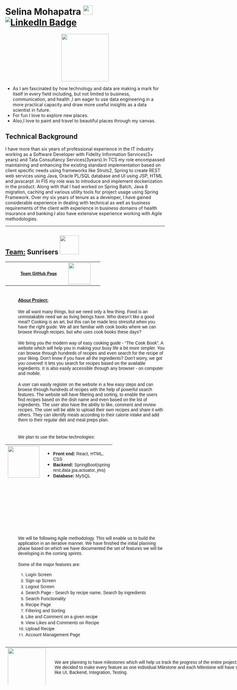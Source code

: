 <h1 float="left">
  Selina Mohapatra 
  <img src="https://media.giphy.com/media/hvRJCLFzcasrR4ia7z/giphy.gif" width="30px" style="display: inline; border-width: 0px;"/>
  <div id="badges">
    <a href="https://www.linkedin.com/in/selina-mohapatra-1a5028146?trk=profile-badge">
      <img src="https://img.shields.io/badge/LinkedIn-blue?style=for-the-badge&logo=linkedin&logoColor=white" alt="LinkedIn Badge"/>
    </a>
  </div>
</h1>

<div id="welcome" align="center">
  <img src="https://media.giphy.com/media/qT3NpahR7tGnOqqjng/giphy.gif" width="150"/>
</div>

- As I am fascinated by how technology and data are making a mark for itself in every field including, but not limited to business, communication, and health ,I am eager to use data engineering in a more practical capacity and draw more useful insights as a data scientist in future.
- For fun I love to explore new places.
- Also,I love to paint and travel to beautiful places through my canvas.

## Technical Background
I have more than six years of professional experience in the IT industry working as a Software Developer with Fidelity Information Services(3+ years) and Tata Consultancy Services(3years).In TCS my role encompassed maintaining and enhancing the existing standard implementation based on client specific needs using frameworks like Struts2, Spring to create REST web services using Java, Oracle PL/SQL database and UI using JSP, HTML and javscarpt .In FIS my role was to introduce and implement dockerization in the product. Along with that I had worked on Spring Batch, Java 8 migration, caching and various utility tools for project usage using Spring Framework. Over my six years of tenure as a developer, I have gained considerable experience in
dealing with technical as well as business requirements of the client with experience in business domains of health insurance and banking.I also have extensive experience working with Agile methodologies.

<hr/>

 <h2>
    <u>Team:</u> Sunrisers
    <img src="https://media.giphy.com/media/jyODovkO5srrJC3m77/giphy.gif" width="60px" style="display: inline; border-width: 0px;"/>
    <br>
 </h2>
  
<body>
<table border="0" cellpadding="1" cellspacing="1" style="width:300px;">
	<tbody>
		<tr>
			<td style="width: 200px;">
			<h2 class="p1" style="font-variant-numeric: normal; font-variant-east-asian: normal; margin: 0px 0px 0px 40px; font-stretch: normal; font-size: 13px; line-height: normal; font-family: &quot;Helvetica Neue&quot;;"><a href="https://manchint.github.io/GVSU-CIS641-sunrisers_base/" target="_blank">Team GitHub Page</a></h2>
			</td>
			<td style="width: 100px;"><a href="https://manchint.github.io/GVSU-CIS641-sunrisers_base/"><img alt="" src="https://media.giphy.com/media/du3J3cXyzhj75IOgvA/giphy.gif" style="width: 70px; height: 68px;" /></a></td>
		</tr>
	</tbody>
</table>

<h2 class="p1" style="margin: 0px 0px 0px 40px; font-variant-numeric: normal; font-variant-east-asian: normal; font-stretch: normal; font-size: 13px; line-height: normal; font-family: &quot;Helvetica Neue&quot;;">&nbsp;</h2>

<h1 class="p1" style="margin: 0px 0px 0px 40px; font-variant-numeric: normal; font-variant-east-asian: normal; font-stretch: normal; font-size: 13px; line-height: normal; font-family: &quot;Helvetica Neue&quot;;"><u><span style="font-size:14px;">About Project:</span></u></h1>

<p class="p1" style="margin: 0px 0px 0px 40px; font-variant-numeric: normal; font-variant-east-asian: normal; font-stretch: normal; font-size: 13px; line-height: normal; font-family: &quot;Helvetica Neue&quot;;">&nbsp;</p>

<p class="p1" style="margin: 0px 0px 0px 40px; font-variant-numeric: normal; font-variant-east-asian: normal; font-stretch: normal; font-size: 13px; line-height: normal; font-family: &quot;Helvetica Neue&quot;;"><span style="font-size:14px;"><span style="font-family:arial,helvetica,sans-serif;">We all want many things, but we need only a few thing. Food is an unmistakable need we as living beings have. Who doesn&rsquo;t like a good meal? Cooking is an art, but this can be made less stressful when you have the right guide. We all are familiar with cook books where we can browse through recipes, but who uses cook books these days?</span></span></p>

<p class="p2" style="margin: 0px; font-variant-numeric: normal; font-variant-east-asian: normal; font-stretch: normal; font-size: 13px; line-height: normal; font-family: &quot;Helvetica Neue&quot;; min-height: 15px;">&nbsp;</p>

<p class="p1" style="margin: 0px 0px 0px 40px; font-variant-numeric: normal; font-variant-east-asian: normal; font-stretch: normal; font-size: 13px; line-height: normal; font-family: &quot;Helvetica Neue&quot;;"><span style="font-size:14px;"><span style="font-family:arial,helvetica,sans-serif;">We bring you the modern way of easy cooking guide - &ldquo;The Cook Book&rdquo;. A website which will help you in making your busy life a bit more simpler. You can browse through hundreds of recipes and even search for the recipe of your liking. Don&rsquo;t know if you have all the ingredients? Don&rsquo;t worry, we got you covered! It lets you search for recipes based on the available ingredients. It is also easily accessible through any browser - on computer and mobile.</span></span></p>

<p class="p2" style="margin: 0px; font-variant-numeric: normal; font-variant-east-asian: normal; font-stretch: normal; font-size: 13px; line-height: normal; font-family: &quot;Helvetica Neue&quot;; min-height: 15px;">&nbsp;</p>

<p class="p1" style="margin: 0px 0px 0px 40px; font-variant-numeric: normal; font-variant-east-asian: normal; font-stretch: normal; font-size: 13px; line-height: normal; font-family: &quot;Helvetica Neue&quot;;"><span style="font-size:14px;"><span style="font-family:arial,helvetica,sans-serif;">A user can easily register on the website in a few easy steps and can browse through hundreds of recipes with the help of powerful search features. The website will have filtering and sorting, to enable the users find recipes based on the dish name and even based on the list of ingredients. The user also have the ability to like, comment and review recipes. The user will be able to upload their own recipes and share it with others. They can identify meals according to their calorie intake and add them to their regular diet and meal preps plan.</span></span></p>

<p class="p2" style="margin: 0px; font-variant-numeric: normal; font-variant-east-asian: normal; font-stretch: normal; font-size: 13px; line-height: normal; font-family: &quot;Helvetica Neue&quot;; min-height: 15px;">&nbsp;</p>

<p class="p2" style="margin: 0px; font-variant-numeric: normal; font-variant-east-asian: normal; font-stretch: normal; font-size: 13px; line-height: normal; font-family: &quot;Helvetica Neue&quot;; min-height: 15px;">&nbsp;</p>

<p class="p1" style="margin: 0px 0px 0px 40px; font-variant-numeric: normal; font-variant-east-asian: normal; font-stretch: normal; font-size: 13px; line-height: normal; font-family: &quot;Helvetica Neue&quot;;"><span style="font-size:14px;"><span style="font-family:arial,helvetica,sans-serif;">We plan to use the below technologies:</span></span></p>

<table align="left" border="0" cellpadding="1" cellspacing="1" style="height:120px;width:600px;">
	<tbody>
		<tr>
			<td style="width: 80px; height: 80px;"><span style="font-size:14px;"><span style="font-family:arial,helvetica,sans-serif;"><img alt="" src="https://media.giphy.com/media/mAZf4H4Pi0wwlj3ZAw/giphy.gif" style="height: 100px; width: 100px;" />&nbsp; &nbsp; &nbsp; &nbsp; &nbsp;&nbsp;</span></span></td>
			<td style="width: 200px;">
			<ul>
				<li class="p1" style="margin-top: 0px; margin-right: 0px; margin-bottom: 0px; font-variant-numeric: normal; font-variant-east-asian: normal; font-stretch: normal; font-size: 13px; line-height: normal; font-family: &quot;Helvetica Neue&quot;;"><span style="font-size:14px;"><span style="font-family:arial,helvetica,sans-serif;"><b>Front end:</b>&nbsp;React, HTML, CSS</span></span></li>
				<li class="p1" style="margin-top: 0px; margin-right: 0px; margin-bottom: 0px; font-variant-numeric: normal; font-variant-east-asian: normal; font-stretch: normal; font-size: 13px; line-height: normal; font-family: &quot;Helvetica Neue&quot;;"><span style="font-size:14px;"><span style="font-family:arial,helvetica,sans-serif;"><b>Backend:</b>&nbsp;SpringBoot(spring rest,data jpa,actuator, jms)</span></span></li>
				<li class="p1" style="margin-top: 0px; margin-right: 0px; margin-bottom: 0px; font-variant-numeric: normal; font-variant-east-asian: normal; font-stretch: normal; font-size: 13px; line-height: normal; font-family: &quot;Helvetica Neue&quot;;"><span style="font-size:14px;"><span style="font-family:arial,helvetica,sans-serif;"><b>Database:</b>&nbsp;MySQL</span></span></li>
			</ul>
			</td>
		</tr>
	</tbody>
</table>

<p class="p1" style="margin: 0px 0px 0px 80px; font-variant-numeric: normal; font-variant-east-asian: normal; font-stretch: normal; font-size: 13px; line-height: normal; font-family: &quot;Helvetica Neue&quot;;">&nbsp;</p>

<p class="p2" style="margin: 0px; font-variant-numeric: normal; font-variant-east-asian: normal; font-stretch: normal; font-size: 13px; line-height: normal; font-family: &quot;Helvetica Neue&quot;; min-height: 15px;">&nbsp;</p>

<p class="p1" style="margin: 0px 0px 0px 40px; font-variant-numeric: normal; font-variant-east-asian: normal; font-stretch: normal; font-size: 13px; line-height: normal; font-family: &quot;Helvetica Neue&quot;;">&nbsp;</p>

<p class="p1" style="margin: 0px 0px 0px 40px; font-variant-numeric: normal; font-variant-east-asian: normal; font-stretch: normal; font-size: 13px; line-height: normal; font-family: &quot;Helvetica Neue&quot;;">&nbsp;</p>

<p class="p1" style="margin: 0px 0px 0px 40px; font-variant-numeric: normal; font-variant-east-asian: normal; font-stretch: normal; font-size: 13px; line-height: normal; font-family: &quot;Helvetica Neue&quot;;">&nbsp;</p>

<p class="p1" style="margin: 0px 0px 0px 40px; font-variant-numeric: normal; font-variant-east-asian: normal; font-stretch: normal; font-size: 13px; line-height: normal; font-family: &quot;Helvetica Neue&quot;;">&nbsp;</p>

<p class="p1" style="margin: 0px 0px 0px 40px; font-variant-numeric: normal; font-variant-east-asian: normal; font-stretch: normal; font-size: 13px; line-height: normal; font-family: &quot;Helvetica Neue&quot;;">&nbsp;</p>

<p class="p1" style="margin: 0px 0px 0px 40px; font-variant-numeric: normal; font-variant-east-asian: normal; font-stretch: normal; font-size: 13px; line-height: normal; font-family: &quot;Helvetica Neue&quot;;">&nbsp;</p>

<p class="p1" style="margin: 0px 0px 0px 40px; font-variant-numeric: normal; font-variant-east-asian: normal; font-stretch: normal; font-size: 13px; line-height: normal; font-family: &quot;Helvetica Neue&quot;;"><span style="font-size:14px;"><span style="font-family:arial,helvetica,sans-serif;">We will be following Agile methodology. This will enable us to build the application in an iterative manner. We have finished the initial planning phase based on which we have documented the set of features we will be developing in the coming sprints.</span></span></p>

<p class="p2" style="margin: 0px 0px 0px 40px; font-variant-numeric: normal; font-variant-east-asian: normal; font-stretch: normal; font-size: 13px; line-height: normal; font-family: &quot;Helvetica Neue&quot;; min-height: 15px;">&nbsp;</p>

<p class="p1" style="margin: 0px 0px 0px 40px; font-variant-numeric: normal; font-variant-east-asian: normal; font-stretch: normal; font-size: 13px; line-height: normal; font-family: &quot;Helvetica Neue&quot;;"><span style="font-size:14px;"><span style="font-family:arial,helvetica,sans-serif;">Some of the major features are:</span></span></p>

<ol>
	<li class="p1" style="margin: 0px 0px 0px 40px; font-variant-numeric: normal; font-variant-east-asian: normal; font-stretch: normal; font-size: 13px; line-height: normal; font-family: &quot;Helvetica Neue&quot;;"><span style="font-size:14px;"><span style="font-family:arial,helvetica,sans-serif;">Login Screen</span></span></li>
	<li class="p1" style="margin: 0px 0px 0px 40px; font-variant-numeric: normal; font-variant-east-asian: normal; font-stretch: normal; font-size: 13px; line-height: normal; font-family: &quot;Helvetica Neue&quot;;"><span style="font-size:14px;"><span style="font-family:arial,helvetica,sans-serif;">Sign up Screen</span></span></li>
	<li class="p1" style="margin: 0px 0px 0px 40px; font-variant-numeric: normal; font-variant-east-asian: normal; font-stretch: normal; font-size: 13px; line-height: normal; font-family: &quot;Helvetica Neue&quot;;"><span style="font-size:14px;"><span style="font-family:arial,helvetica,sans-serif;">Logout Screen</span></span></li>
	<li class="p1" style="margin: 0px 0px 0px 40px; font-variant-numeric: normal; font-variant-east-asian: normal; font-stretch: normal; font-size: 13px; line-height: normal; font-family: &quot;Helvetica Neue&quot;;"><span style="font-size:14px;"><span style="font-family:arial,helvetica,sans-serif;">Search Page - Search by recipe name, Search by ingredients</span></span></li>
	<li class="p1" style="margin: 0px 0px 0px 40px; font-variant-numeric: normal; font-variant-east-asian: normal; font-stretch: normal; font-size: 13px; line-height: normal; font-family: &quot;Helvetica Neue&quot;;"><span style="font-size:14px;"><span style="font-family:arial,helvetica,sans-serif;">Search Functionality</span></span></li>
	<li class="p1" style="margin: 0px 0px 0px 40px; font-variant-numeric: normal; font-variant-east-asian: normal; font-stretch: normal; font-size: 13px; line-height: normal; font-family: &quot;Helvetica Neue&quot;;"><span style="font-size:14px;"><span style="font-family:arial,helvetica,sans-serif;">Recipe Page</span></span></li>
	<li class="p1" style="margin: 0px 0px 0px 40px; font-variant-numeric: normal; font-variant-east-asian: normal; font-stretch: normal; font-size: 13px; line-height: normal; font-family: &quot;Helvetica Neue&quot;;"><span style="font-size:14px;"><span style="font-family:arial,helvetica,sans-serif;">Filtering and Sorting</span></span></li>
	<li class="p1" style="margin: 0px 0px 0px 40px; font-variant-numeric: normal; font-variant-east-asian: normal; font-stretch: normal; font-size: 13px; line-height: normal; font-family: &quot;Helvetica Neue&quot;;"><span style="font-size:14px;"><span style="font-family:arial,helvetica,sans-serif;">Like and Comment on a given recipe</span></span></li>
	<li class="p1" style="margin: 0px 0px 0px 40px; font-variant-numeric: normal; font-variant-east-asian: normal; font-stretch: normal; font-size: 13px; line-height: normal; font-family: &quot;Helvetica Neue&quot;;"><span style="font-size:14px;"><span style="font-family:arial,helvetica,sans-serif;">View Likes and Comments on Recipe</span></span></li>
	<li class="p1" style="margin: 0px 0px 0px 40px; font-variant-numeric: normal; font-variant-east-asian: normal; font-stretch: normal; font-size: 13px; line-height: normal; font-family: &quot;Helvetica Neue&quot;;"><span style="font-size:14px;"><span style="font-family:arial,helvetica,sans-serif;">Upload Recipe</span></span></li>
	<li class="p1" style="margin: 0px 0px 0px 40px; font-variant-numeric: normal; font-variant-east-asian: normal; font-stretch: normal; font-size: 13px; line-height: normal; font-family: &quot;Helvetica Neue&quot;;"><span style="font-size:14px;"><span style="font-family:arial,helvetica,sans-serif;">Account Management Page</span></span></li>
</ol>

<table align="left" border="0" cellpadding="1" cellspacing="1" style="height:120px;width:800px;">
	<tbody>
		<tr>
			<td style="white-space: nowrap; width: 120px; height: 120px; text-align: center;"><span style="font-size:14px;"><span style="font-family:arial,helvetica,sans-serif;"><img alt="" src="https://media.giphy.com/media/QWYF4YJycPVTEXTa9I/giphy.gif" style="font-family: &quot;Helvetica Neue&quot;; font-size: 13px; width: 120px; height: 120px;" />&nbsp; &nbsp;</span></span></td>
			<td>
			<p><span style="font-size:14px;"><span style="font-family:arial,helvetica,sans-serif;">We are planning to have milestones which will help us track the progress of the entire project.<br />
			We decided to make every feature as one individual Milestone and each Milestone will have subtasks like UI, Backend, Integration, Testing.</span></span></p>
			</td>
		</tr>
	</tbody>
</table>

<p class="p2" style="margin: 0px 0px 0px 40px; font-variant-numeric: normal; font-variant-east-asian: normal; font-stretch: normal; font-size: 13px; line-height: normal; font-family: &quot;Helvetica Neue&quot;; min-height: 15px;">&nbsp;</p>
</body>
